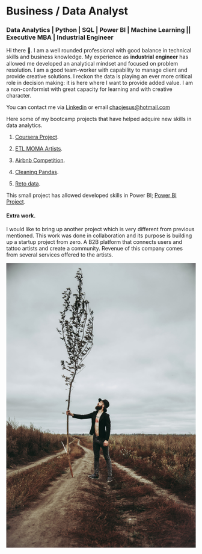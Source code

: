 
# Business / Data Analyst

### Data Analytics | Python | SQL | Power BI | Machine Learning || Executive MBA | Industrial Engineer

Hi there 👋. I am a well rounded professional with good balance in technical skills and business knowledge. My experience as 𝐢𝐧𝐝𝐮𝐬𝐭𝐫𝐢𝐚𝐥 𝐞𝐧𝐠𝐢𝐧𝐞𝐞𝐫 has allowed me developed an analytical mindset and focused on problem resolution. I am a good team-worker with capability to manage client and provide creative solutions. I reckon the data is playing an ever more critical role in decision making: it is here where I want to provide added value. I am a non-conformist with great capacity for learning and with creative character. 

You can contact me via [Linkedin](https://www.linkedin.com/in/jes%C3%BAs-chao-fern%C3%A1ndez-bb84265b/) or email chaojesus@hotmail.com 





Here some of my bootcamp projects that have helped adquire new skills in data analytics.

  1. [Coursera Project](https://github.com/jesuschao/Coursera_Project).

  2. [ETL MOMA Artists](https://github.com/jesuschao/ETL-MOMA-Artists).

  3. [Airbnb Competition](https://github.com/jesuschao/Airbnb-Competition).

  4. [Cleaning Pandas](https://github.com/jesuschao/data-cleaning-pandas).

  5. [Reto data](https://github.com/jesuschao/reto_data).


This small project has allowed developed skills in Power BI; [Power BI Project](https://github.com/jesuschao/Power-BI-Project).


#### Extra work.

I would like to bring up another project which is very different from previous mentioned. This work was done in collaboration and its purpose is building up a startup project from zero. A B2B platform that connects users and tattoo artists and create a community. Revenue of this company comes from several services offered to the artists.

<img src= "tattoo.jpg">

<!--
**jesuschao/jesuschao** is a ✨ _special_ ✨ repository because its `README.md` (this file) appears on your GitHub profile.

Here are some ideas to get you started:

- 🔭 I’m currently working on ...
- 🌱 I’m currently learning ...
- 👯 I’m looking to collaborate on ...
- 🤔 I’m looking for help with ...
- 💬 Ask me about ...
- 📫 How to reach me: ...
- 😄 Pronouns: ...
- ⚡ Fun fact: ...
-->
